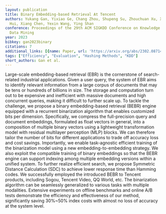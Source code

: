 ```yaml
---
layout: publication
title: Binary Embedding-based Retrieval At Tencent
authors: Yukang Gan, Yixiao Ge, Chang Zhou, Shupeng Su, Zhouchuan Xu, Xuyuan Xu, Quanchao
  Hui, Xiang Chen, Yexin Wang, Ying Shan
conference: Proceedings of the 29th ACM SIGKDD Conference on Knowledge Discovery and
  Data Mining
year: 2023
bibkey: gan2023binary
citations: 7
additional_links: [{name: Paper, url: 'https://arxiv.org/abs/2302.08714'}]
tags: ["Efficiency", "Evaluation", "Hashing Methods", "KDD"]
short_authors: Gan et al.
---
```

Large-scale embedding-based retrieval (EBR) is the cornerstone of
search-related industrial applications. Given a user query, the system of EBR
aims to identify relevant information from a large corpus of documents that may
be tens or hundreds of billions in size. The storage and computation turn out
to be expensive and inefficient with massive documents and high concurrent
queries, making it difficult to further scale up. To tackle the challenge, we
propose a binary embedding-based retrieval (BEBR) engine equipped with a
recurrent binarization algorithm that enables customized bits per dimension.
Specifically, we compress the full-precision query and document embeddings,
formulated as float vectors in general, into a composition of multiple binary
vectors using a lightweight transformation model with residual multilayer
perception (MLP) blocks. We can therefore tailor the number of bits for
different applications to trade off accuracy loss and cost savings.
Importantly, we enable task-agnostic efficient training of the binarization
model using a new embedding-to-embedding strategy. We also exploit the
compatible training of binary embeddings so that the BEBR engine can support
indexing among multiple embedding versions within a unified system. To further
realize efficient search, we propose Symmetric Distance Calculation (SDC) to
achieve lower response time than Hamming codes. We successfully employed the
introduced BEBR to Tencent products, including Sogou, Tencent Video, QQ World,
etc. The binarization algorithm can be seamlessly generalized to various tasks
with multiple modalities. Extensive experiments on offline benchmarks and
online A/B tests demonstrate the efficiency and effectiveness of our method,
significantly saving 30%~50% index costs with almost no loss of accuracy at the
system level.